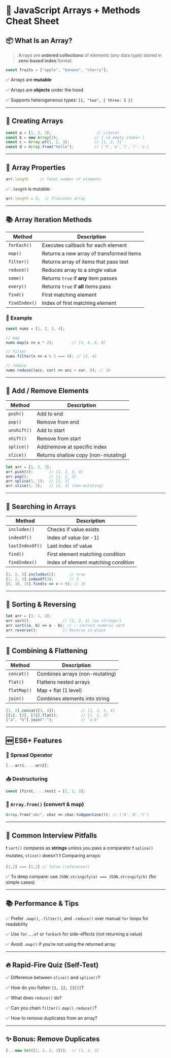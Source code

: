# 🧾 JavaScript Arrays + Methods Cheat Sheet

## 📦 What Is an Array?

> Arrays are **ordered collections** of elements (any data type) stored in **zero-based index** format.

```js
const fruits = ["apple", "banana", "cherry"];
```

✅ Arrays are **mutable**

✅ Arrays are **objects** under the hood

✅ Supports heterogeneous types: `[1, "two", { three: 3 }]`

---

## 🔧 Creating Arrays

```js
const a = [1, 2, 3];                    // Literal
const b = new Array(3);                // [ <3 empty items> ]
const c = Array.of(1, 2, 3);           // [1, 2, 3]
const d = Array.from("hello");         // ['h','e','l','l','o']
```

---

## 📏 Array Properties

```js
arr.length     // Total number of elements
```

✅ `.length` is mutable:

```js
arr.length = 2;  // Truncates array
```

---

## 📚 Array Iteration Methods

| Method        | Description                              |
| ------------- | ---------------------------------------- |
| `forEach()`   | Executes callback for each element       |
| `map()`       | Returns a new array of transformed items |
| `filter()`    | Returns array of items that pass test    |
| `reduce()`    | Reduces array to a single value          |
| `some()`      | Returns `true` if **any** item passes    |
| `every()`     | Returns `true` if **all** items pass     |
| `find()`      | First matching element                   |
| `findIndex()` | Index of first matching element          |

### 🔁 Example

```js
const nums = [1, 2, 3, 4];

// map
nums.map(x => x * 2);        // [2, 4, 6, 8]

// filter
nums.filter(x => x % 2 === 0); // [2, 4]

// reduce
nums.reduce((acc, cur) => acc + cur, 0); // 10
```

---

## 🧰 Add / Remove Elements

| Method      | Description                         |
| ----------- | ----------------------------------- |
| `push()`    | Add to end                          |
| `pop()`     | Remove from end                     |
| `unshift()` | Add to start                        |
| `shift()`   | Remove from start                   |
| `splice()`  | Add/remove at specific index        |
| `slice()`   | Returns shallow copy (non-mutating) |

```js
let arr = [1, 2, 3];
arr.push(4);       // [1, 2, 3, 4]
arr.pop();         // [1, 2, 3]
arr.splice(1, 1);  // [1, 3]
arr.slice(1, 3);   // [2, 3] (non-mutating)
```

---

## 🧪 Searching in Arrays

| Method          | Description                         |
| --------------- | ----------------------------------- |
| `includes()`    | Checks if value exists              |
| `indexOf()`     | Index of value (or -1)              |
| `lastIndexOf()` | Last index of value                 |
| `find()`        | First element matching condition    |
| `findIndex()`   | Index of element matching condition |

```js
[1, 2, 3].includes(2);      // true
[1, 2, 3].indexOf(3);       // 2
[5, 10, 15].find(x => x > 9); // 10
```

---

## 🔄 Sorting & Reversing

```js
let arr = [3, 1, 2];
arr.sort();              // [1, 2, 3] (as strings!)
arr.sort((a, b) => a - b); // ✅ correct numeric sort
arr.reverse();           // Reverse in-place
```

---

## 🔗 Combining & Flattening

| Method      | Description                    |
| ----------- | ------------------------------ |
| `concat()`  | Combines arrays (non-mutating) |
| `flat()`    | Flattens nested arrays         |
| `flatMap()` | Map + flat (1 level)           |
| `join()`    | Combines elements into string  |

```js
[1, 2].concat([3, 4]);           // [1, 2, 3, 4]
[[1], [2], [3]].flat();          // [1, 2, 3]
["a", "b"].join("-");            // "a-b"
```

---

## 🆕 ES6+ Features

### 🔁 Spread Operator

```js
[...arr1, ...arr2];
```

### 📥 Destructuring

```js
const [first, ...rest] = [1, 2, 3];
```

### 🧩 `Array.from()` (convert & map)

```js
Array.from("abc", char => char.toUpperCase()); // ['A','B','C']
```

---

## 🧠 Common Interview Pitfalls

❗ `sort()` compares as **strings** unless you pass a comparator
❗ `splice()` mutates, `slice()` doesn't
❗ Comparing arrays:

```js
[1,2] === [1,2] // false (reference!)
```

✅ To deep compare: use `JSON.stringify(a) === JSON.stringify(b)` (for simple cases)

---

## 📚 Performance & Tips

✅ Prefer `.map()`, `.filter()`, and `.reduce()` over manual `for` loops for readability

✅ Use `for...of` or `forEach` for side-effects (not returning a value)

✅ Avoid `.map()` if you’re not using the returned array

---

## 🔥 Rapid-Fire Quiz (Self-Test)

✅ Difference between `slice()` and `splice()`?

✅ How do you flatten `[1, [2, [3]]]`?

✅ What does `reduce()` do?

✅ Can you chain `filter().map().reduce()`?

✅ How to remove duplicates from an array?

---

## ✨ Bonus: Remove Duplicates

```js
[...new Set([1, 2, 2, 3])];  // [1, 2, 3]
```